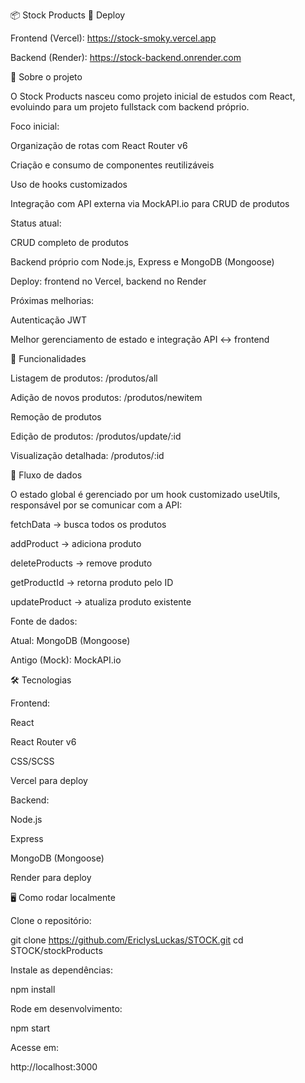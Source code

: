 📦 Stock Products
🔗 Deploy

Frontend (Vercel): https://stock-smoky.vercel.app

Backend (Render): https://stock-backend.onrender.com

🧩 Sobre o projeto

O Stock Products nasceu como projeto inicial de estudos com React, evoluindo para um projeto fullstack com backend próprio.

Foco inicial:

Organização de rotas com React Router v6

Criação e consumo de componentes reutilizáveis

Uso de hooks customizados

Integração com API externa via MockAPI.io para CRUD de produtos

Status atual:

CRUD completo de produtos

Backend próprio com Node.js, Express e MongoDB (Mongoose)

Deploy: frontend no Vercel, backend no Render

Próximas melhorias:

Autenticação JWT

Melhor gerenciamento de estado e integração API ↔ frontend

🚀 Funcionalidades

Listagem de produtos: /produtos/all

Adição de novos produtos: /produtos/newitem

Remoção de produtos

Edição de produtos: /produtos/update/:id

Visualização detalhada: /produtos/:id

🔄 Fluxo de dados

O estado global é gerenciado por um hook customizado useUtils, responsável por se comunicar com a API:

fetchData → busca todos os produtos

addProduct → adiciona produto

deleteProducts → remove produto

getProductId → retorna produto pelo ID

updateProduct → atualiza produto existente

Fonte de dados:

Atual: MongoDB (Mongoose)

Antigo (Mock): MockAPI.io

🛠️ Tecnologias

Frontend:

React

React Router v6

CSS/SCSS

Vercel para deploy

Backend:

Node.js

Express

MongoDB (Mongoose)

Render para deploy

🖥️ Como rodar localmente

Clone o repositório:

git clone https://github.com/EriclysLuckas/STOCK.git
cd STOCK/stockProducts


Instale as dependências:

npm install


Rode em desenvolvimento:

npm start


Acesse em:

http://localhost:3000
